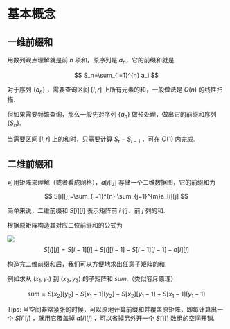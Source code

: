# 基本概念

## 一维前缀和

用数列观点理解就是前 $n$ 项和，原序列是 $a_n$，它的前缀和就是

$$
S_n=\sum_{i=1}^{n} a_i
$$

对于序列 $\{a_n\}$ ，需要查询区间 $[l,r]$ 上所有元素的和，一般做法是 $O(n)$ 的线性扫描.

但如果需要频繁查询，那么一般先对序列 $\{a_n\}$ 做预处理，做出它的前缀和序列 $\{S_n\}$.

当需要区间 $[l,r]$ 上的和时，只需要计算 $S_r-S_{l-1}$ ，可在 $O(1)$ 内完成.

## 二维前缀和

可用矩阵来理解（或者看成网格），$a[i][j]$ 存储一个二维数据图，它的前缀和为

$$
S[i][j]=\sum_{i=1}^{n} \sum_{j=1}^{m}a_[i][j]
$$

简单来说，二维前缀和 $S[i][j]$ 表示矩阵前 $i$ 行、前 $j$ 列的和.

根据原矩阵构造其对应二位前缀和的公式为

![](https://cjpark-1304138896.cos.ap-guangzhou.myqcloud.com/note_img/20211016154304.png)
$$
S[i][j]=S[i-1][j]+S[i][j-1]-S[i-1][j-1]+a[i][j]
$$

构造完二维前缀和后，我们可以方便地求出任意子矩阵的和.

例如求从 $(x_1,y_1)$ 到 $(x_2,y_2)$ 的子矩阵和 $sum$.（类似容斥原理）

$$
sum=S[x_2][y_2]-S[x_1-1][y_2]-S[x_2][y_1-1]+S[x_1-1][y_1-1]
$$

Tips: 当空间非常紧张的时候，可以原地计算前缀和并覆盖原矩阵，即每计算出一个 $S[i][j]$ ，就用它覆盖掉 $a[i][j]$ ，可以省掉另外开一个 $S[][]$ 数组的空间开销.
